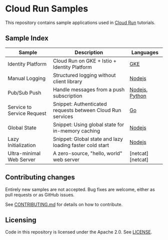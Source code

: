 # Cloud Run Samples

This repository contains sample applications used in [Cloud Run](https://cloud.google.com/run) tutorials.

## Sample Index

|        Sample              |        Description                                         |     Languages                    |
| -------------------------- | ---------------------------------------------------------- | -------------------------------- |
| Identity Platform          | Cloud Run on GKE + Istio + Identity Platform               | [GKE][identity_platform_gke]
| Manual Logging             | Structured logging without client library                  | [Nodejs][manual_logging_nodejs]  |
| Pub/Sub Push               | Handle messages from a push subscription                   | [Nodejs][pubsub_nodejs], [Python][pubsub_python] |
| Service to Service Request | Snippet: Authenticated requests between Cloud Run services | [Go][authentication_go]          |
| Global State               | Snippet: Using global state for in-memory caching          | [Nodejs][global_state_nodejs]    |
| Lazy Initialization        | Snippet: Global state and lazy loading faster cold start   | [Nodejs][global_lazy_nodejs]     |
| Ultra-minimal Web Server   | A zero-source, "hello, world" web server                   | [netcat][netcat]                 |

## Contributing changes

Entirely new samples are not accepted. Bug fixes are welcome, either as pull
requests or as GitHub issues.

See [CONTRIBUTING.md](CONTRIBUTING.md) for details on how to contribute.

## Licensing

Code in this repository is licensed under the Apache 2.0. See [LICENSE](LICENSE).

[identity_platform_gke]: identity-platform/gke
[manual_logging_nodejs]: https://github.com/GoogleCloudPlatform/nodejs-docs-samples/tree/master/run/logging-manual
[pubsub_nodejs]: https://github.com/GoogleCloudPlatform/nodejs-docs-samples/tree/master/run/pubsub
[pubsub_python]: https://github.com/GoogleCloudPlatform/python-docs-samples/tree/master/run/pubsub
[authentication_go]: https://github.com/GoogleCloudPlatform/golang-samples/tree/master/run/authentication
[global_state_nodejs]: https://github.com/GoogleCloudPlatform/nodejs-docs-samples/blob/master/functions/tips/index.js#L33
[global_lazy_nodejs]: https://github.com/GoogleCloudPlatform/nodejs-docs-samples/blob/master/functions/tips/index.js#L55
